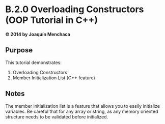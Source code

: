 # B.2.0 Overloading Constructors (OOP Tutorial in C++)
**© 2014 by Joaquín Menchaca**

## Purpose

This tutorial demonstrates:

1. Overloading Constructors
2. Member Initialization List (C++ feature)

## Notes

The member initialization list is a feature that allows you to easily initialize variables.  Be careful that for any array or string, as any memory oriented structure needs to be validated before initialized.
